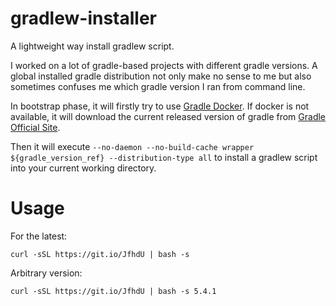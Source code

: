 # gradlew-installer

A lightweight way install gradlew script.

I worked on a lot of gradle-based projects with different gradle versions. A global installed
gradle distribution  not only make no sense to me but also sometimes confuses me which gradle version I ran from command
line.

In bootstrap phase, it will firstly try to use [Gradle Docker](https://hub.docker.com/_/gradle). If docker is not available,
it will download the current released version of gradle from [Gradle Official Site](https://services.gradle.org).

Then it will execute `--no-daemon --no-build-cache wrapper ${gradle_version_ref} --distribution-type all` to install
a gradlew script into your current working directory.

# Usage

For the latest:

    curl -sSL https://git.io/JfhdU | bash -s

Arbitrary version:

    curl -sSL https://git.io/JfhdU | bash -s 5.4.1

